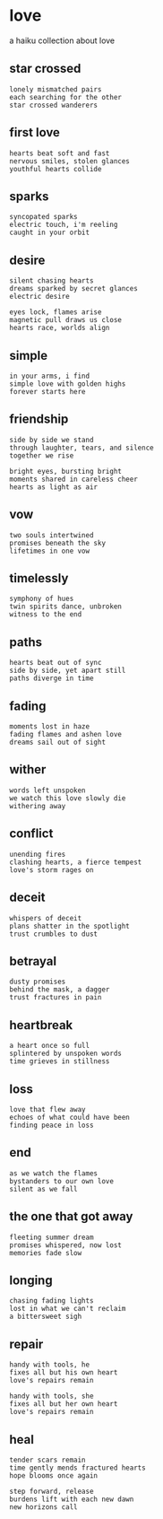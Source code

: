 # love

a haiku collection about love

## star crossed

```
lonely mismatched pairs
each searching for the other
star crossed wanderers
```

## first love

```
hearts beat soft and fast
nervous smiles, stolen glances
youthful hearts collide
```

## sparks

```
syncopated sparks
electric touch, i'm reeling
caught in your orbit
```

## desire

```
silent chasing hearts
dreams sparked by secret glances
electric desire

eyes lock, flames arise
magnetic pull draws us close
hearts race, worlds align
```

## simple

```
in your arms, i find
simple love with golden highs
forever starts here
```

## friendship

```
side by side we stand
through laughter, tears, and silence
together we rise

bright eyes, bursting bright
moments shared in careless cheer
hearts as light as air
```

## vow

```
two souls intertwined
promises beneath the sky
lifetimes in one vow
```

## timelessly

```
symphony of hues
twin spirits dance, unbroken
witness to the end
```

## paths

```
hearts beat out of sync
side by side, yet apart still
paths diverge in time
```

## fading

```
moments lost in haze
fading flames and ashen love
dreams sail out of sight
```

## wither

```
words left unspoken
we watch this love slowly die
withering away
```

## conflict

```
unending fires
clashing hearts, a fierce tempest
love's storm rages on
```

## deceit

```
whispers of deceit
plans shatter in the spotlight
trust crumbles to dust
```

## betrayal

```
dusty promises
behind the mask, a dagger
trust fractures in pain
```

## heartbreak

```
a heart once so full
splintered by unspoken words
time grieves in stillness
```

## loss

```
love that flew away
echoes of what could have been
finding peace in loss
```

## end

```
as we watch the flames
bystanders to our own love
silent as we fall
```

## the one that got away

```
fleeting summer dream
promises whispered, now lost
memories fade slow
```

## longing

```
chasing fading lights
lost in what we can't reclaim
a bittersweet sigh
```

## repair

```
handy with tools, he
fixes all but his own heart
love's repairs remain

handy with tools, she
fixes all but her own heart
love's repairs remain
```

## heal

```
tender scars remain
time gently mends fractured hearts
hope blooms once again

step forward, release
burdens lift with each new dawn
new horizons call
```
